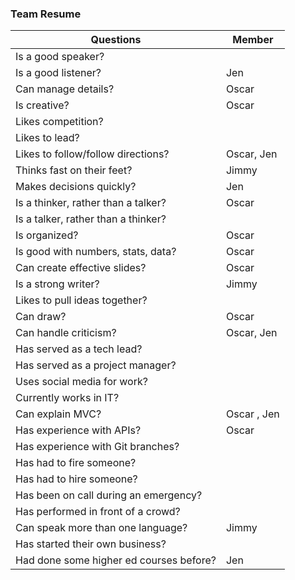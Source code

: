 ### Team Resume

| Questions                               | Member      |
|-----------------------------------------|-------------|
| Is a good speaker?                      |             |
| Is a good listener?                     | Jen         |
| Can manage details?                     | Oscar       |
| Is creative?                            | Oscar       |
| Likes competition?                      |             |
| Likes to lead?                          |             |
| Likes to follow/follow directions?      | Oscar, Jen  |
| Thinks fast on their feet?              | Jimmy       |
| Makes decisions quickly?                | Jen         |
| Is a thinker, rather than a talker?     | Oscar       |
| Is a talker, rather than a thinker?     |             |
| Is organized?                           | Oscar       |
| Is good with numbers, stats, data?      | Oscar       |
| Can create effective slides?            | Oscar       |
| Is a strong writer?                     | Jimmy       |
| Likes to pull ideas together?           |             |
| Can draw?                               | Oscar       |
| Can handle criticism?                   | Oscar, Jen  |
| Has served as a tech lead?              |             |
| Has served as a project manager?        |             |
| Uses social media for work?             |             |
| Currently works in IT?                  |             |
| Can explain MVC?                        | Oscar , Jen |
| Has experience with APIs?               | Oscar       |
| Has experience with Git branches?       |             |
| Has had to fire someone?                |             |
| Has had to hire someone?                |             |
| Has been on call during an emergency?   |             |
| Has performed in front of a crowd?      |             |
| Can speak more than one language?       | Jimmy       |
| Has started their own business?         |             |
| Had done some higher ed courses before? | Jen         |
